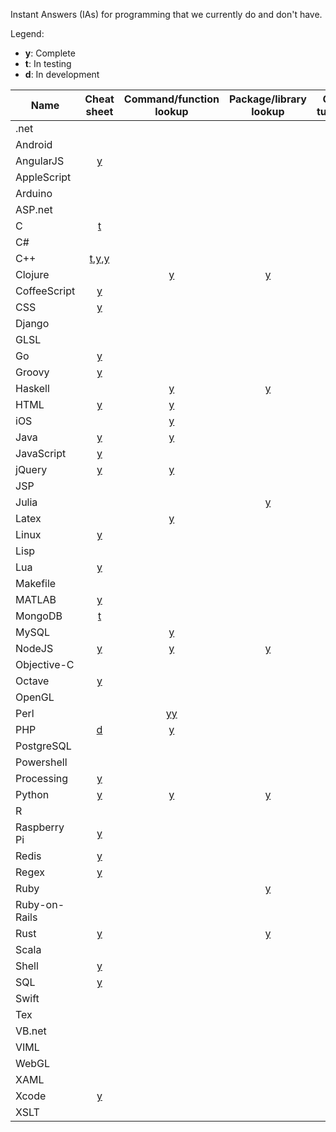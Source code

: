Instant Answers (IAs) for programming that we currently do and don't have.

Legend:
* **y**: Complete
* **t**: In testing
* **d**: In development

Name | Cheat sheet | Command/function lookup | Package/library lookup | Q&A / tutorials
----|:----:|:----:|:----:|:----:
.net |   |   |   |  
Android |   |   |   | [y](https://duck.co/ia/view/android_enthusiasts)
AngularJS | [y](https://duck.co/ia/view/angular_js_cheat_sheet) |   |   |  
AppleScript |   |   |   |  
Arduino |   |   |   |  
ASP.net |   |   |   |  
C | [t](https://duck.co/ia/view/c_cheat_sheet) |   |   |  
C# |   |   |   |  
C++ | [t](https://duck.co/ia/view/cpp_cheat_sheet),[y](https://duck.co/ia/view/cpp_strings_cheat_sheet),[y](https://duck.co/ia/view/cpp_algorithms_cheat_sheet) |   |   |  
Clojure |   | [y](https://duck.co/ia/view/clojure) | [y](https://duck.co/ia/view/clojars) |  
CoffeeScript | [y](https://duck.co/ia/view/coffeescript_cheat_sheet) |   |   |  
CSS | [y](https://duck.co/ia/view/css_cheat_sheet) |   |   |  
Django |   |   |   |  
GLSL |   |   |   |  
Go | [y](https://duck.co/ia/view/golang_cheat_sheet) |   |   |  
Groovy | [y](https://duck.co/ia/view/groovy_cheat_sheet) |   |   |  
Haskell |   | [y](https://duck.co/ia/view/hayoo) | [y](https://duck.co/ia/view/hackage) |  
HTML | [y](https://duck.co/ia/view/html_cheat_sheet) | [y](https://duck.co/ia/view/htmlref) |   |  
iOS |   | [y](https://duck.co/ia/view/ios) |   |  
Java | [y](https://duck.co/ia/view/java_cheat_sheet) | [y](https://duck.co/ia/view/java) |   |  
JavaScript | [y](https://duck.co/ia/view/javascript_cheat_sheet) |   |   |  
jQuery | [y](https://duck.co/ia/view/jquery_cheat_sheet) | [y](https://duck.co/ia/view/jquery) |   |  
JSP |   |   |   |  
Julia |   |   | [y](https://duck.co/ia/view/julia) |  
Latex |   | [y](https://duck.co/ia/view/latex) |   |  
Linux | [y](https://duck.co/ia/view/linux_cheat_sheet) |   |   | [y](https://duck.co/ia/view/unix)
Lisp |   |   |   |  
Lua | [y](https://duck.co/ia/view/lua_cheat_sheet) |   |   |  
Makefile |   |   |   |  
MATLAB | [y](https://duck.co/ia/view/matlab_cheat_sheet) |   |   |  
MongoDB | [t](https://duck.co/ia/view/mongodb_cheat_sheet) |   |   |  
MySQL |   | [y](https://duck.co/ia/view/my_sql) |   |  
NodeJS | [y](https://duck.co/ia/view/nodejs_cheat_sheet) | [y](https://duck.co/ia/view/node_js) | [y](https://duck.co/ia/view/npm) |  
Objective-C |   |   |   |  
Octave | [y](https://duck.co/ia/view/octave_cheat_sheet) |   |   |  
OpenGL |   |   |   |  
Perl |   | [y](https://duck.co/ia/view/perl_doc)[y](https://duck.co/ia/view/perl6doc) |   |  
PHP | [d](https://duck.co/ia/view/php_cheat_sheet) | [y](https://duck.co/ia/view/php) |   |  
PostgreSQL |   |   |   |  
Powershell |   |   |   |  
Processing | [y](https://duck.co/ia/view/processing_lang_cheat_sheet) |   |   |  
Python | [y](https://duck.co/ia/view/python_cheat_sheet) | [y](https://duck.co/ia/view/python) | [y](https://duck.co/ia/view/py_pi) |  
R |   |   |   |  
Raspberry Pi | [y](https://duck.co/ia/view/vcgencmd_cheat_sheet) |   |   |  
Redis |  [y](https://duck.co/ia/view/redis_cheat_sheet) |   |   |  
Regex | [y](https://duck.co/ia/view/regex_cheat_sheet) |   |   |  
Ruby |   |   | [y](https://duck.co/ia/view/ruby_gems) |  
Ruby-on-Rails |   |   |   |  
Rust | [y](https://duck.co/ia/view/rust_types_cheat_sheet) |   | [y](https://duck.co/ia/view/rust_cargo) |  
Scala |   |   |   |  
Shell | [y](https://duck.co/ia/view/shell_cheat_sheet) |   |   |  
SQL | [y](https://duck.co/ia/view/sql_cheat_sheet) |   |   |  
Swift |   |   |   |  
Tex |   |   |   | [y](https://duck.co/ia/view/tex)
VB.net |   |   |   |  
VIML |   |   |   |  
WebGL |   |   |   |  
XAML |   |   |   |  
Xcode | [y](https://duck.co/ia/view/xcode_cheat_sheet) |   |   |  
XSLT |   |   |   |  